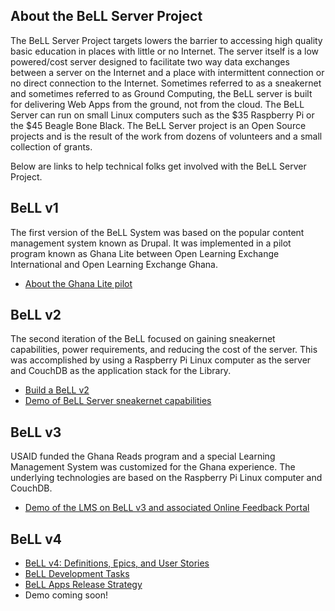 ## About the BeLL Server Project
The BeLL Server Project targets lowers the barrier to accessing high quality basic education in places with little or no Internet.  The server itself is a low powered/cost server designed to facilitate two way data exchanges between a server on the Internet and a place with intermittent connection or no direct connection to the Internet. Sometimes referred to as a sneakernet and sometimes referred to as Ground Computing, the BeLL server is built for delivering Web Apps from the ground, not from the cloud. The BeLL Server can run on small Linux computers such as the $35 Raspberry Pi or the $45 Beagle Bone Black. The BeLL Server project is an Open Source projects and is the result of the work from dozens of volunteers and a small collection of grants.

Below are links to help technical folks get involved with the BeLL Server Project.

## BeLL v1
The first version of the BeLL System was based on the popular content management system known as Drupal.  It was implemented in a pilot program known as Ghana Lite between Open Learning Exchange International and Open Learning Exchange Ghana.
- [About the Ghana Lite pilot](http://cms.oleghana.org/ghana-lite/)

## BeLL v2 
The second iteration of the BeLL focused on gaining sneakernet capabilities, power requirements, and reducing the cost of the server. This was accomplished by using a Raspberry Pi Linux computer as the server and CouchDB as the application stack for the Library.
- [Build a BeLL v2](BeLL-Ground-Server-Manual/README.md)
- [Demo of BeLL Server sneakernet capabilities](https://www.youtube.com/watch?v=aQWXaOVAJcQ)

## BeLL v3
USAID funded the Ghana Reads program and a special Learning Management System was customized for the Ghana experience. The underlying technologies are based on the Raspberry Pi Linux computer and CouchDB.
- [Demo of the LMS on BeLL v3 and associated Online Feedback Portal](https://www.youtube.com/watch?v=2q-qUQCi6Hc)

## BeLL v4
- [BeLL v4: Definitions, Epics, and User Stories](https://docs.google.com/a/ole.org/document/d/1MzuQOJdniVaBP-LxaqOzT7Zs_KbFVYDVYZzhMUeYP4A/edit)
- [BeLL Development Tasks](https://docs.google.com/a/ole.org/spreadsheets/d/1CZe6kSW-FueFnWE4x77EPtd48xlX3TYUOMv3oUoU78o/edit#gid=148437065)
- [BeLL Apps Release Strategy](BeLL-Apps-Release-Strategy/README.md)
- Demo coming soon!
